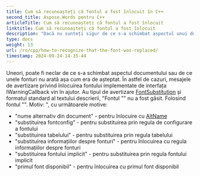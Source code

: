 ```yaml
---
title: Cum să recunoașteți că fontul a fost înlocuit în C++
second_title: Aspose.Words pentru C++
articleTitle: Cum să recunoașteți că fontul a fost înlocuit
linktitle: Cum să recunoașteți că fontul a fost înlocuit
description: "Dacă nu sunteți sigur de ce s-a schimbat aspectul unui document sau de ce un anumit font nu arată așa cum era de așteptat, mesajele de avertizare privind substituirea fontului vă pot ajuta."
type: docs
weight: 13
url: /ro/cpp/how-to-recognize-that-the-font-was-replaced/
timestamp: 2024-09-24-14-35-44
---
```


Uneori, poate fi neclar de ce s-a schimbat aspectul documentului sau de ce unele fonturi nu arată așa cum era de așteptat. În astfel de cazuri, mesajele de avertizare privind înlocuirea fontului implementate de interfața IWarningCallback vin în ajutor. Au tipul de avertizare [FontSubstitution](https://reference.aspose.com/words/cpp/aspose.words/warningtype/) și formatul standard al textului descrierii, "Fontul "<OriginalFont>" nu a fost găsit. Folosind fontul "<SubstitutionFont>". Motiv:<Reason> ", cu următoarele motive:

- "nume alternativ din document" - pentru înlocuire cu [AltName](https://reference.aspose.com/words/cpp/aspose.words.fonts/fontinfo/get_altname/)
- "substituirea fontconfig" - pentru substituirea prin regula de configurare a fontului
- "substituirea tabelului" - pentru substituirea prin regula tabelului
- "substituirea informațiilor despre fonturi" - pentru înlocuirea cu regula informațiilor despre fonturi
- "substituirea fontului implicit" - pentru substituirea prin regula fontului implicit
- "primul font disponibil" - pentru înlocuirea cu primul font disponibil
